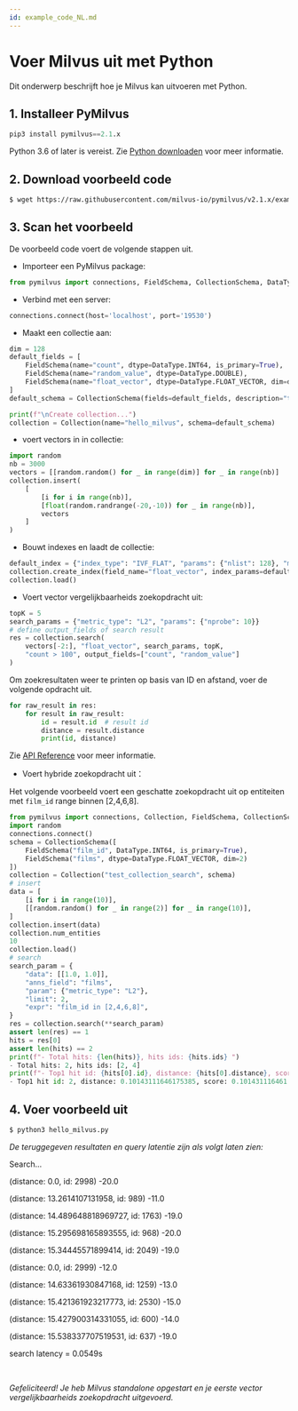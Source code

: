 ```yaml
---
id: example_code_NL.md
---
```


# Voer Milvus uit met Python

Dit onderwerp beschrijft hoe je Milvus kan uitvoeren met Python.

## 1. Installeer PyMilvus

```Python
pip3 install pymilvus==2.1.x
```
<div class="alert note">
Python 3.6 of later is vereist. Zie <a href="https://wiki.python.org/moin/BeginnersGuide/Download">Python downloaden</a> voor meer informatie.
</div>

## 2. Download voorbeeld code

```bash
$ wget https://raw.githubusercontent.com/milvus-io/pymilvus/v2.1.x/examples/hello_milvus.py
```

## 3. Scan het voorbeeld
De voorbeeld code voert de volgende stappen uit.

- Importeer een PyMilvus package:
```Python
from pymilvus import connections, FieldSchema, CollectionSchema, DataType, Collection
```

- Verbind met een server:
```Python
connections.connect(host='localhost', port='19530')
```

- Maakt een collectie aan:
```Python
dim = 128
default_fields = [
    FieldSchema(name="count", dtype=DataType.INT64, is_primary=True),
    FieldSchema(name="random_value", dtype=DataType.DOUBLE),
    FieldSchema(name="float_vector", dtype=DataType.FLOAT_VECTOR, dim=dim)
]
default_schema = CollectionSchema(fields=default_fields, description="test collection")

print(f"\nCreate collection...")
collection = Collection(name="hello_milvus", schema=default_schema)
```

- voert vectors in in collectie:
```Python
import random
nb = 3000
vectors = [[random.random() for _ in range(dim)] for _ in range(nb)]
collection.insert(
    [
        [i for i in range(nb)],
        [float(random.randrange(-20,-10)) for _ in range(nb)],
        vectors
    ]
)
```

- Bouwt indexes en laadt de collectie:
```Python
default_index = {"index_type": "IVF_FLAT", "params": {"nlist": 128}, "metric_type": "L2"}
collection.create_index(field_name="float_vector", index_params=default_index)
collection.load()
```

- Voert vector vergelijkbaarheids zoekopdracht uit:
```Python
topK = 5
search_params = {"metric_type": "L2", "params": {"nprobe": 10}}
# define output_fields of search result
res = collection.search(
    vectors[-2:], "float_vector", search_params, topK,
    "count > 100", output_fields=["count", "random_value"]
)
```
Om zoekresultaten weer te printen op basis van ID en afstand, voer de volgende opdracht uit.
```Python
for raw_result in res:
    for result in raw_result:
        id = result.id  # result id
        distance = result.distance
        print(id, distance)
```
Zie [API Reference](/api-reference/pymilvus/v2.1.x/results.html) voor meer informatie.

- Voert hybride zoekopdracht uit：
<div class="alert note">
    Het volgende voorbeeld voert een geschatte zoekopdracht uit op entiteiten met <code>film_id</code> range binnen [2,4,6,8].
    </div>

```Python
from pymilvus import connections, Collection, FieldSchema, CollectionSchema, DataType
import random
connections.connect()
schema = CollectionSchema([
    FieldSchema("film_id", DataType.INT64, is_primary=True),
    FieldSchema("films", dtype=DataType.FLOAT_VECTOR, dim=2)
])
collection = Collection("test_collection_search", schema)
# insert
data = [
    [i for i in range(10)],
    [[random.random() for _ in range(2)] for _ in range(10)],
]
collection.insert(data)
collection.num_entities
10
collection.load()
# search
search_param = {
    "data": [[1.0, 1.0]],
    "anns_field": "films",
    "param": {"metric_type": "L2"},
    "limit": 2,
    "expr": "film_id in [2,4,6,8]",
}
res = collection.search(**search_param)
assert len(res) == 1
hits = res[0]
assert len(hits) == 2
print(f"- Total hits: {len(hits)}, hits ids: {hits.ids} ")
- Total hits: 2, hits ids: [2, 4]
print(f"- Top1 hit id: {hits[0].id}, distance: {hits[0].distance}, score: {hits[0].score} ")
- Top1 hit id: 2, distance: 0.10143111646175385, score: 0.101431116461

```

## 4. Voer voorbeeld uit
```Python
$ python3 hello_milvus.py
```

*De teruggegeven resultaten en query latentie zijn als volgt laten zien:*

<div class='result-bock'>
<p>Search...</p>
<p>(distance: 0.0, id: 2998) -20.0</p>
<p>(distance: 13.2614107131958, id: 989) -11.0</p>
<p>(distance: 14.489648818969727, id: 1763) -19.0</p>
<p>(distance: 15.295698165893555, id: 968) -20.0</p>
<p>(distance: 15.34445571899414, id: 2049) -19.0</p>
<p>(distance: 0.0, id: 2999) -12.0</p>
<p>(distance: 14.63361930847168, id: 1259) -13.0</p>
<p>(distance: 15.421361923217773, id: 2530) -15.0</p>
<p>(distance: 15.427900314331055, id: 600) -14.0</p>
<p>(distance: 15.538337707519531, id: 637) -19.0</p>
<p>search latency = 0.0549s</p>
</div>


<br/>

*Gefeliciteerd! Je heb Milvus standalone opgestart en je eerste vector vergelijkbaarheids zoekopdracht uitgevoerd.*